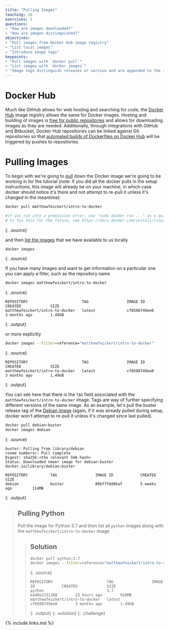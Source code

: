 ```yaml
---
title: "Pulling Images"
teaching: 10
exercises: 5
questions:
- "How are images downloaded?"
- "How are images distinguished?"
objectives:
- "Pull images from Docker Hub image registry"
- "List local images"
- "Introduce image tags"
keypoints:
- "Pull images with `docker pull`"
- "List images with `docker images`"
- "Image tags distinguish releases or version and are appended to the image name with a colon"
---
```


# Docker Hub

Much like GitHub allows for web hosting and searching for code, the [Docker Hub][docker-hub]
image registry allows the same for Docker images.
Hosting and building of images is [free for public repositories][docker-hub-billing] and
allows for downloading images as they are needed.
Additionally, through integrations with GitHub and Bitbucket, Docker Hub repositories can
be linked against Git repositories so that
[automated builds of Dockerfiles on Docker Hub][docker-hub-builds] will be triggered by
pushes to repositories.

# Pulling Images

To begin with we're going to [pull][docker-docs-pull] down the Docker image we're going
to be working in for the tutorial (note: if you did all the docker pulls in the setup instructions, this image will already be on your machine, in which case docker should notice it's there and not attempt to re-pull it unless it's changed in the meantime):

~~~bash
docker pull matthewfeickert/intro-to-docker

#if you run into a premission error, use "sudo docker run ..." as a quick fix
# to fix this for the future, see https://docs.docker.com/install/linux/linux-postinstall/
~~~
{: .source}

and then [list the images][docker-docs-images] that we have available to us locally

~~~bash
docker images
~~~
{: .source}

If you have many images and want to get information on a particular one you can apply a
filter, such as the repository name

~~~bash
docker images matthewfeickert/intro-to-docker
~~~
{: .source}

~~~
REPOSITORY                        TAG                 IMAGE ID            CREATED             SIZE
matthewfeickert/intro-to-docker   latest              cf6508749ee0        3 months ago        1.49GB
~~~
{: .output}

or more explicitly

~~~bash
docker images --filter=reference="matthewfeickert/intro-to-docker"
~~~
{: .source}

~~~
REPOSITORY                        TAG                 IMAGE ID            CREATED             SIZE
matthewfeickert/intro-to-docker   latest              cf6508749ee0        3 months ago        1.49GB
~~~
{: .output}

You can see here that there is the `TAG` field associated with the
`matthewfeickert/intro-to-docker` image.
Tags are way of further specifying different versions of the same image.
As an example, let's pull the buster release tag of the
[Debian image](https://hub.docker.com/_/debian) (again, if it was already pulled during setup, docker won't attempt to re-pull it unless it's changed since last pulled).

~~~bash
docker pull debian:buster
docker images debian
~~~
{: .source}

~~~
buster: Pulling from library/debian
<some numbers>: Pull complete
Digest: sha256:<the relevant SHA hash>
Status: Downloaded newer image for debian:buster
docker.io/library/debian:buster

REPOSITORY          TAG                 IMAGE ID            CREATED             SIZE
debian              buster              00bf7fdd8baf        5 weeks ago         114MB
~~~
{: .output}

> ## Pulling Python
>
> Pull the image for Python 3.7 and then list all `python` images along with
> the `matthewfeickert/intro-to-docker` image
>
> > ## Solution
> >
> > ~~~bash
> > docker pull python:3.7
> > docker images --filter=reference="matthewfeickert/intro-to-docker" --filter=reference="python"
> > ~~~
> > {: .source}
> >
> > ~~~
> > REPOSITORY                        TAG                 IMAGE ID            CREATED             SIZE
> > python                            3.7                 e440e2151380        23 hours ago        918MB
> > matthewfeickert/intro-to-docker   latest              cf6508749ee0        3 months ago        1.49GB
> > ~~~
> > {: .output}
> {: .solution}
{: .challenge}

[docker-hub]: https://hub.docker.com/
[docker-hub-billing]: https://hub.docker.com/billing-plans/
[docker-hub-builds]: https://docs.docker.com/docker-hub/builds/
[docker-docs-pull]: https://docs.docker.com/engine/reference/commandline/pull/
[docker-docs-images]: https://docs.docker.com/engine/reference/commandline/images/

{% include links.md %}
